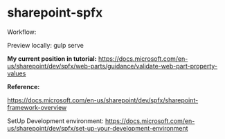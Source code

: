 # sharepoint-spfx

Workflow:

Preview locally: gulp serve

<b>My current position in tutorial:</b>
https://docs.microsoft.com/en-us/sharepoint/dev/spfx/web-parts/guidance/validate-web-part-property-values

<b>Reference:</b>

https://docs.microsoft.com/en-us/sharepoint/dev/spfx/sharepoint-framework-overview

SetUp Development environment: https://docs.microsoft.com/en-us/sharepoint/dev/spfx/set-up-your-development-environment

#

